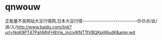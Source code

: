 # qnwouw
正能量不良网站大豆行情网,日本大豆行情----------------------------😞😞点/此/进/入/http://www.baidu.com/link?url=NoK8PT47PahMhFH8Vie_jnciyIKNTTtVBQKpill6udK&amp;wd
